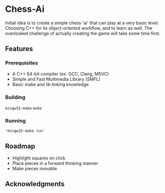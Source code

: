 # Chess-Ai

Initial idea is to create a simple chess 'ai' that can play at a very basic level. Choosing C++ for its object-oriented workflow, and to learn as well. The overlooked challenge of actually creating the game will take some time first.
## Features


### Prerequisites

- A C++ 64-bit compiler (ex. GCC, Clang, MSVC)
- Simple and Fast Multimedia Library (SMFL)
- Basic make and lib linking knowledge

### Building

```mingw32-make``` ```make```

### Running

```
'mingw32-make run'
```

## Roadmap
- Highlight squares on click
- Place pieces in a forward thinking manner 
- Make pieces movable

## Acknowledgments



